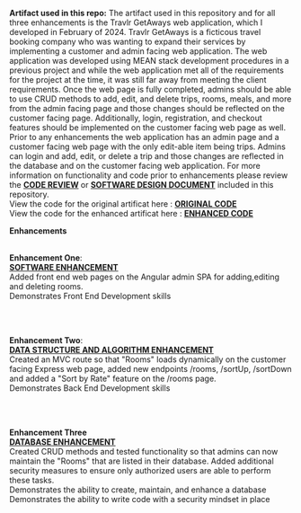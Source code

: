 

**Artifact used in this repo:**
The artifact used in this repository and for all three enhancements is the Travlr GetAways web application, which I developed in February of 2024. Travlr GetAways is a ficticous travel booking company who was wanting to expand their services by implementing a customer and admin facing web application. The web application was developed using MEAN stack development procedures in a previous project and while the web application met all of the requirements for the project at the time, it was still far away from meeting the client requirements. Once the web page is fully completed, admins should be able to use CRUD methods to add, edit, and delete trips, rooms, meals, and more from the admin facing page and those changes should be reflected on the customer facing page. Additionally, login, registration, and checkout features should be implemented on the customer facing web page as well.  Prior to any enhancements the web application has an admin page and a customer facing web page with the only edit-able item being trips. Admins can login and add, edit, or delete a trip and those changes are reflected in the database and on the customer facing web application. For more information on functionality and code prior to enhancements please review the [**CODE REVIEW**](https://www.youtube.com/watch?v=9WlSppAobVI)
 or [**SOFTWARE DESIGN DOCUMENT**](https://view.officeapps.live.com/op/view.aspx?src=https%3A%2F%2Fraw.githubusercontent.com%2FJessicaDuft%2FCS499-Capstone%2Fmain%2FCS%2520465%2520Software%2520Design%2520Document%2520V%25203.0%2520(FINAL).docx&wdOrigin=BROWSELINK) included in this repository. <br/>
 View the code for the original artificat here : [**ORIGINAL CODE**]( https://github.com/JessicaDuft/CS499-Capstone/tree/main/Original_Code)
 <br/>
 View the code for the enhanced artificat here : [**ENHANCED CODE**](https://github.com/JessicaDuft/CS499-Capstone/tree/main/Enhanced_Code)


**Enhancements**
<br/>
<br/>


**Enhancement One**: 
<br />
[**SOFTWARE ENHANCEMENT**](https://github.com/JessicaDuft/Software_Enhancement)
<br/>
Added front end web pages on the Angular admin SPA for adding,editing and deleting rooms.
<br/>
Demonstrates Front End Development skills

<br/>
<br/>


**Enhancement Two**: 
<br/>
[**DATA STRUCTURE AND ALGORITHM ENHANCEMENT**](https://github.com/JessicaDuft/Data_Structure_Enhancement)
<br/>
Created an MVC route so that "Rooms" loads dynamically on the customer facing Express web page, added new endpoints /rooms, /sortUp, /sortDown and added a "Sort by Rate" feature on the /rooms page. 
<br/>
Demonstrates Back End Development skills

<br/>
<br/>




**Enhancement Three**
<br/> 
[**DATABASE ENHANCEMENT**](https://github.com/JessicaDuft/Database_Enhancement)
<br/> 
Created CRUD methods and tested functionality so that admins can now maintain the "Rooms" that are listed in their database. Added additional security measures to ensure only authorized users are able to perform these tasks. 
<br/> 
Demonstrates the ability to create, maintain, and enhance a database 
<br/> 
Demonstrates the ability to write code with a security mindset in place 



